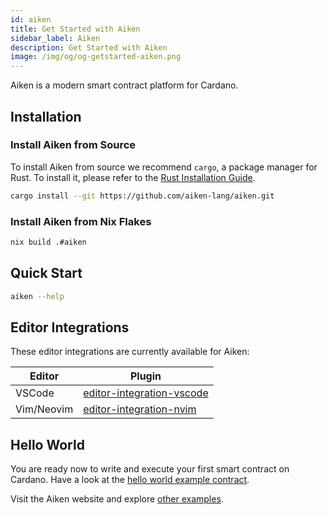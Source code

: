 ```yaml
---
id: aiken
title: Get Started with Aiken
sidebar_label: Aiken
description: Get Started with Aiken
image: /img/og/og-getstarted-aiken.png
---
```


Aiken is a modern smart contract platform for Cardano.

## Installation

### Install Aiken from Source

To install Aiken from source we recommend `cargo`, a package manager for Rust. To install it, please refer to the [Rust Installation Guide](https://doc.rust-lang.org/stable/book/ch01-01-installation.html).

```sh
cargo install --git https://github.com/aiken-lang/aiken.git
```

### Install Aiken from Nix Flakes

```sh
nix build .#aiken
```

## Quick Start

```sh
aiken --help
```

## Editor Integrations

These editor integrations are currently available for Aiken:

| Editor        |      Plugin | 
| ------------- | ----------- | 
| VSCode     | [editor-integration-vscode](https://github.com/aiken-lang/editor-integration-vscode) | 
| Vim/Neovim      |   [editor-integration-nvim](https://github.com/aiken-lang/editor-integration-nvim)  |  


## Hello World

You are ready now to write and execute your first smart contract on Cardano. Have a look at the [hello world example contract](/docs/smart-contracts/aiken).

Visit the Aiken website and explore [other examples](https://aiken-lang.org/example--vesting). 
